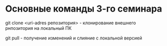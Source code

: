 # Основные команды 3-го семинара

git clone <uri-adres репозитория> - клонирование внешнего рнпозитория на локальный ПК

git pull - получение изменений и слияние с локальной версией